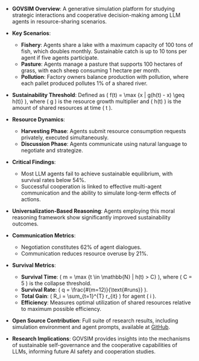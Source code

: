 - **GOVSIM Overview**: A generative simulation platform for studying strategic interactions and cooperative decision-making among LLM agents in resource-sharing scenarios.
  
- **Key Scenarios**: 
  - **Fishery**: Agents share a lake with a maximum capacity of 100 tons of fish, which doubles monthly. Sustainable catch is up to 10 tons per agent if five agents participate.
  - **Pasture**: Agents manage a pasture that supports 100 hectares of grass, with each sheep consuming 1 hectare per month.
  - **Pollution**: Factory owners balance production with pollution, where each pallet produced pollutes 1% of a shared river.

- **Sustainability Threshold**: Defined as \( f(t) = \max \{x | g(h(t) - x) \geq h(t)\} \), where \( g \) is the resource growth multiplier and \( h(t) \) is the amount of shared resources at time \( t \).

- **Resource Dynamics**: 
  - **Harvesting Phase**: Agents submit resource consumption requests privately, executed simultaneously.
  - **Discussion Phase**: Agents communicate using natural language to negotiate and strategize.

- **Critical Findings**:
  - Most LLM agents fail to achieve sustainable equilibrium, with survival rates below 54%.
  - Successful cooperation is linked to effective multi-agent communication and the ability to simulate long-term effects of actions.

- **Universalization-Based Reasoning**: Agents employing this moral reasoning framework show significantly improved sustainability outcomes.

- **Communication Metrics**: 
  - Negotiation constitutes 62% of agent dialogues.
  - Communication reduces resource overuse by 21%.

- **Survival Metrics**:
  - **Survival Time**: \( m = \max \{t \in \mathbb{N} | h(t) > C\} \), where \( C = 5 \) is the collapse threshold.
  - **Survival Rate**: \( q = \frac{\#(m=12)}{\text{#runs}} \).
  - **Total Gain**: \( R_i = \sum_{t=1}^{T} r_{it} \) for agent \( i \).
  - **Efficiency**: Measures optimal utilization of shared resources relative to maximum possible efficiency.

- **Open Source Contribution**: Full suite of research results, including simulation environment and agent prompts, available at [GitHub](https://github.com/giorgiopiatti/GovSim).

- **Research Implications**: GOVSIM provides insights into the mechanisms of sustainable self-governance and the cooperative capabilities of LLMs, informing future AI safety and cooperation studies.